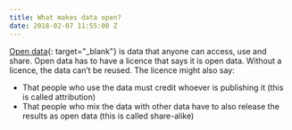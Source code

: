 ```yaml
---
title: What makes data open?
date: 2018-02-07 11:55:00 Z
---
```


[Open data](https://theodi.org/guides/what-open-data){: target="_blank"} is data that anyone can access, use and share.
Open data has to have a licence that says it is open data. Without a licence, the data can’t be reused. The licence might also say:

* That people who use the data must credit whoever is publishing it (this is called attribution)
* That people who mix the data with other data have to also release the results as open data (this is called share-alike)
